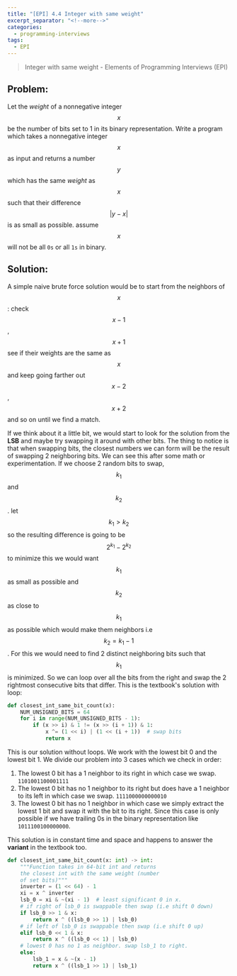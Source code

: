 ```yaml
---
title: "[EPI] 4.4 Integer with same weight"
excerpt_separator: "<!--more-->"
categories:
  - programming-interviews
tags:
  - EPI 
---
```


> Integer with same weight - Elements of Programming Interviews (EPI) 

<!--more-->

## **Problem**: 
Let the *weight* of a nonnegative integer $$x$$ be the number of bits set to 1 in its binary representation. Write a program which takes a nonnegative integer $$x$$ as input and returns a number $$y$$ which has the same *weight* as $$x$$ such that their difference $$|y-x|$$ is as small as possible. assume $$x$$ will not be all `0s` or all `1s` in binary. 

## **Solution**:
A simple naive brute force solution would be to start from the neighbors of $$x$$: check $$x-1$$, $$x+1$$ see if their weights are the same as $$x$$ and keep going farther out $$x-2$$, $$x+2$$ and so on until we find a match.

If we think about it a little bit, we would start to look for the solution from the **LSB** and maybe try swapping it around with other bits. The thing to notice is that when swapping bits, the closest numbers we can form will be the result of swapping 2 neighboring bits. We can see this after some math or experimentation. If we choose 2 random bits to swap, $$k_1$$ and $$k_2$$. let $$k_1 > k_2$$ so the resulting difference is going to be $$2^{k_1}-2^{k_2}$$ to minimize this we would want $$k_1$$ as small as possible and $$k_2$$ as close to $$k_1$$ as possible which would make them neighbors i.e $$k_2 = k_1 -1$$. For this we would need to find 2 distinct neighboring bits such that $$k_1$$ is minimized. So we can loop over all the bits from the right and swap the 2 rightmost consecutive bits that differ. This is the textbook's solution with loop:

```python
def closest_int_same_bit_count(x):
    NUM_UNSIGNED_BITS = 64
    for i in range(NUM_UNSIGNED_BITS - 1):
        if (x >> i) & 1 != (x >> (i + 1)) & 1:
            x ^= (1 << i) | (1 << (i + 1))  # swap bits
            return x
```

This is our solution without loops. We work with the lowest bit 0 and the lowest bit 1. We divide our problem into 3 cases which we check in order:
  1. The lowest 0 bit has a 1 neighbor to its right in which case we swap. `1101001100001111` 
  2. The lowest 0 bit has no 1 neighbor to its right but does have a 1 neighbor to its left in which case we swap. `1111000000000010`
  3. The lowest 0 bit has no 1 neighbor in which case we simply extract the lowest 1 bit and swap it with the bit to its right. Since this case is only possible if we have trailing 0s in the binary representation like `1011100100000000`.

This solution is in constant time and space and happens to answer the **variant** in the textbook too.

```python
def closest_int_same_bit_count(x: int) -> int:
    """Function takes in 64-bit int and returns
    the closest int with the same weight (number
    of set bits)"""
    inverter = (1 << 64) - 1
    xi = x ^ inverter
    lsb_0 = xi & ~(xi - 1)  # least significant 0 in x.
    # if right of lsb_0 is swappable then swap (i.e shift 0 down)
    if lsb_0 >> 1 & x:
        return x ^ ((lsb_0 >> 1) | lsb_0)
    # if left of lsb_0 is swappable then swap (i.e shift 0 up)
    elif lsb_0 << 1 & x:
        return x ^ ((lsb_0 << 1) | lsb_0)
    # lowest 0 has no 1 as neighbor. swap lsb_1 to right.
    else:
        lsb_1 = x & ~(x - 1)
        return x ^ ((lsb_1 >> 1) | lsb_1)
```

